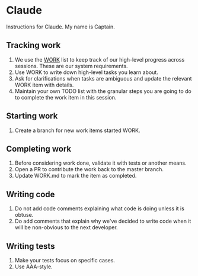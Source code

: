 # Claude

Instructions for Claude. My name is Captain.

## Tracking work

1. We use the [WORK](./WORK.md) list to keep track of our high-level progress across sessions. These are our system requirements.
2. Use WORK to write down high-level tasks you learn about.
3. Ask for clarifications when tasks are ambiguous and update the relevant WORK item with details.
4. Maintain your own TODO list with the granular steps you are going to do to complete the work item in this session.

## Starting work

1. Create a branch for new work items started WORK.

## Completing work

1. Before considering work done, validate it with tests or another means.
2. Open a PR to contribute the work back to the master branch.
3. Update WORK.md to mark the item as completed.

## Writing code

1. Do not add code comments explaining what code is doing unless it is obtuse.
2. Do add comments that explain why we've decided to write code when it will be non-obvious to the next developer.

## Writing tests

1. Make your tests focus on specific cases.
2. Use AAA-style.
